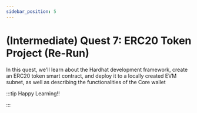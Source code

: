 ```yaml
---
sidebar_position: 5
---
```


# (Intermediate) Quest 7: ERC20 Token Project (Re-Run)

In this quest, we'll learn about the Hardhat development framework, create an ERC20 token smart contract, and deploy it to a locally created EVM subnet, as well as describing the functionalities of the Core wallet

:::tip Happy Learning!!

<QuestButton text="Go To Quest" link="https://app.stackup.dev/quest_page/intermediate-quest-7-erc20-token-project-re-run" />

:::
